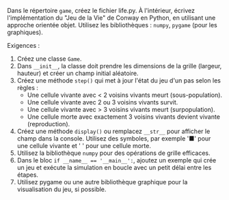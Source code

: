 Dans le répertoire `game`, créez le fichier life.py.
À l'intérieur, écrivez l'implémentation du "Jeu de la Vie" de Conway en Python, en utilisant une approche orientée objet.
Utilisez les bibliothèques : `numpy`, `pygame` (pour les graphiques).


Exigences :
1.  Créez une classe `Game`.
2.  Dans `__init__`, la classe doit prendre les dimensions de la grille (largeur, hauteur) et créer un champ initial aléatoire.
3.  Créez une méthode `step()` qui met à jour l'état du jeu d'un pas selon les règles :
    - Une cellule vivante avec < 2 voisins vivants meurt (sous-population).
    - Une cellule vivante avec 2 ou 3 voisins vivants survit.
    - Une cellule vivante avec > 3 voisins vivants meurt (surpopulation).
    - Une cellule morte avec exactement 3 voisins vivants devient vivante (reproduction).
4.  Créez une méthode `display()` ou remplacez `__str__` pour afficher le champ dans la console. Utilisez des symboles, par exemple '■' pour une cellule vivante et ' ' pour une cellule morte.
5.  Utilisez la bibliothèque `numpy` pour des opérations de grille efficaces.
6.  Dans le bloc `if __name__ == '__main__':`, ajoutez un exemple qui crée un jeu et exécute la simulation en boucle avec un petit délai entre les étapes.
7. Utilisez pygame ou une autre bibliothèque graphique pour la visualisation du jeu, si possible.